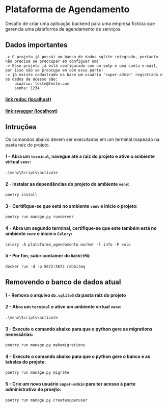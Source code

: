 # Plataforma de Agendamento

Desafio de criar uma aplicação backend para uma empresa fictícia que gerencia uma plataforma de agendamento de serviços.


## Dados importantes
```
-> O projeto já possúi um banco de dados sqlite integrado, portanto não precisa se preocupar em configuar um!
-> Esse projeto já está configurado com um smtp e uma conta e-mail, por isso não se preocupe em com essa parte!
-> já existe cadastrado na base um usuário 'super-admin' registrado e os dados de acesso são:
    usuário: teste@teste.com
    senha: 1234
```


#### [link redoc (localhost)](http://127.0.0.1:8000/redoc/)

#### [link swagger (localhost)](http://127.0.0.1:8000/swagger/)


## Intruções


Os comandos abaixo devem ser executados em um terminal mapeado na pasta raiz do projeto.

#### 1 - Abra um `terminal`, navegue até a raiz do projeto e ative o ambiente virtual `venv`:

```
.\venv\Scripts\activate
```


#### 2 - Instalar as dependências do projeto do ambiente `venv`:

```
poetry install
```



#### 3 - Certifique-se que está no ambiente `venv` e inicie o projeto:

```
poetry run manage.py runserver
```



#### 4 - Abra um segundo terminal, certifique-se que este também está no ambiente `venv` e inicie o `Celery`:

```
celery -A plataforma_agendamento worker -l info -P solo
```


#### 5 - Por fim, subir container do `RabbitMQ`:

```
docker run -d -p 5672:5672 rabbitmq
```


## Removendo o banco de dados atual


#### 1 - Remova o arquivo `db.sqlite3` da pasta raiz do projeto


#### 2 - Abra um `terminal` e ative um ambiente virtual `venv`:

```
.\venv\Scripts\activate
```

#### 3 - Execute o comando abaixo para que o python gere as migrations necessárias:

```
poetry run manage.py makemigrations
```


#### 4 - Execute o comando abaixo para que o python gere o banco e as tabelas do projeto:

```
poetry run manage.py migrate
```


#### 5 - Crie um novo usuário `super-admin` para ter acesso à parte administrativa do proejto:

```
poetry run manage.py createsuperuser
```